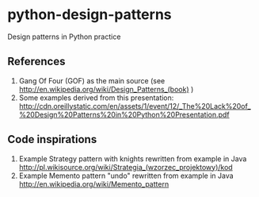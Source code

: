 python-design-patterns
======================

Design patterns in Python practice 

References
----------
1. Gang Of Four (GOF) as the main source (see http://en.wikipedia.org/wiki/Design_Patterns_(book) )
2. Some examples derived from this presentation: http://cdn.oreillystatic.com/en/assets/1/event/12/_The%20Lack%20of_%20Design%20Patterns%20in%20Python%20Presentation.pdf

Code inspirations
-----------------
1. Example Strategy pattern with knights rewritten from example in Java http://pl.wikisource.org/wiki/Strategia_(wzorzec_projektowy)/kod
2. Example Memento pattern "undo" rewritten from example in Java http://en.wikipedia.org/wiki/Memento_pattern
